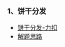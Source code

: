 ### 1、饼干分发

- [饼干分发-力扣](https://leetcode-cn.com/problems/assign-cookies/description/)
- [解题思路](./1.455.assign-cookies/index.md)
